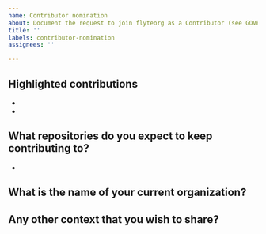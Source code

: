 ```yaml
---
name: Contributor nomination
about: Document the request to join flyteorg as a Contributor (see GOVERNANCE.md)
title: ''
labels: contributor-nomination
assignees: ''

---
```


## Highlighted contributions

- 
-

## What repositories do you expect to keep contributing to?
-
## What is the name of your current organization?

## Any other context that you wish to share?
